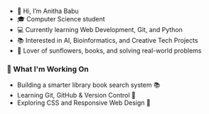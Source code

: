 - 👋 Hi, I’m Anitha Babu
- 🎓 Computer Science student 
- 💻 Currently learning Web Development, Git, and Python
- 📚 Interested in AI, Bioinformatics, and Creative Tech Projects
- 🌻 Lover of sunflowers, books, and solving real-world problems

### 🌱 What I'm Working On
- Building a smarter library book search system 📚
- Learning Git, GitHub & Version Control 🚀
- Exploring CSS and Responsive Web Design 🎨


<!---
anithababu17/anithababu17 is a ✨ special ✨ repository because its `README.md` (this file) appears on your GitHub profile.
You can click the Preview link to take a look at your changes.
--->
